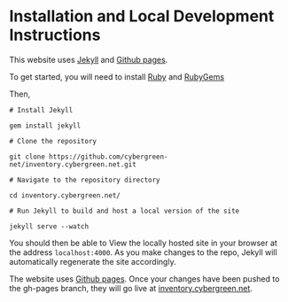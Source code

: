 # Installation and Local Development Instructions

This website uses [Jekyll](https://jekyllrb.com/) and [Github pages](https://pages.github.com/).

To get started, you will need to install [Ruby]( https://www.ruby-lang.org/en/documentation/installation/) and [RubyGems](https://rubygems.org/pages/download)

Then,

```
# Install Jekyll

gem install jekyll

# Clone the repository

git clone https://github.com/cybergreen-net/inventory.cybergreen.net.git

# Navigate to the repository directory

cd inventory.cybergreen.net/

# Run Jekyll to build and host a local version of the site

jekyll serve --watch

```

You should then be able to View the locally hosted site in your browser at the address `localhost:4000`. As you make changes to the repo, Jekyll will automatically regenerate the site accordingly.

The website uses [Github pages](https://pages.github.com). Once your changes have been pushed to the gh-pages branch, they will go live at [inventory.cybergreen.net](inventory.cybergreen.net).

